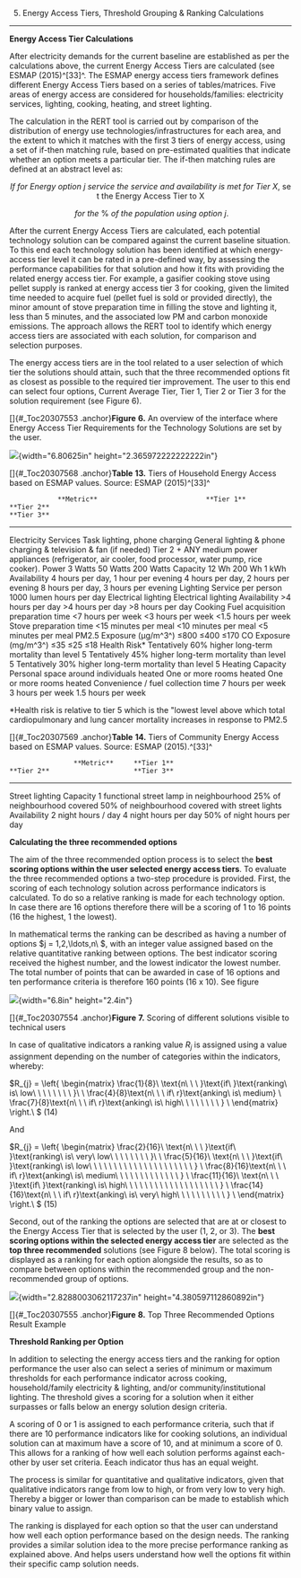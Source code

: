 5. Energy Access Tiers, Threshold Grouping & Ranking Calculations
-----------------------------------------------------------------

**Energy Access Tier Calculations**

After electricity demands for the current baseline are established as
per the calculations above, the current Energy Access Tiers are
calculated (see ESMAP (2015)^\[33\]^. The ESMAP energy access tiers
framework defines different Energy Access Tiers based on a series of
tables/matrices. Five areas of energy access are considered for
households/families: electricity services, lighting, cooking, heating,
and street lighting.

The calculation in the RERT tool is carried out by comparison of the
distribution of energy use technologies/infrastructures for each area,
and the extent to which it matches with the first 3 tiers of energy
access, using a set of if-then matching rule, based on pre-estimated
qualities that indicate whether an option meets a particular tier. The
if-then matching rules are defined at an abstract level as:

$$If\ for\ Energy\ option\ j\ service\ the\ service\ and\ availability\ is\ met\ for\ Tier\ X,\ \text{set\ the\ Energy\ Access\ Tier\ to\ X}$$

$$\ for\ the\ \%\ of\ the\ population\ using\ option\ j.$$

After the current Energy Access Tiers are calculated, each potential
technology solution can be compared against the current baseline
situation. To this end each technology solution has been identified at
which energy-access tier level it can be rated in a pre-defined way, by
assessing the performance capabilities for that solution and how it fits
with providing the related energy access tier. For example, a gasifier
cooking stove using pellet supply is ranked at energy access tier 3 for
cooking, given the limited time needed to acquire fuel (pellet fuel is
sold or provided directly), the minor amount of stove preparation time
in filling the stove and lighting it, less than 5 minutes, and the
associated low PM and carbon monoxide emissions. The approach allows the
RERT tool to identify which energy access tiers are associated with each
solution, for comparison and selection purposes.

The energy access tiers are in the tool related to a user selection of
which tier the solutions should attain, such that the three recommended
options fit as closest as possible to the required tier improvement. The
user to this end can select four options, Current Average Tier, Tier 1,
Tier 2 or Tier 3 for the solution requirement (see Figure 6).

[]{#_Toc20307553 .anchor}**Figure** **6.** An overview of the interface
where Energy Access Tier Requirements for the Technology Solutions are
set by the user.

![](.//media/image13.png){width="6.80625in"
height="2.365972222222222in"}

[]{#_Toc20307568 .anchor}**Table** **13.** Tiers of Household Energy
Access based on ESMAP values. Source: ESMAP (2015)^\[33\]^

                **Metric**                           **Tier 1**                                                **Tier 2**                                                         **Tier 3**
  ------------- ------------------------------------ --------------------------------------------------------- ------------------------------------------------------------------ -----------------------------------------------------------------------------------------------------------
  Electricity   Services                             Task lighting, phone charging                             General lighting & phone charging & television & fan (if needed)   Tier 2 + ANY medium power appliances (refrigerator, air cooler, food processor, water pump, rice cooker).
                Power                                3 Watts                                                   50 Watts                                                           200 Watts
                Capacity                             12 Wh                                                     200 Wh                                                             1 kWh
                Availability                         4 hours per day, 1 hour per evening                       4 hours per day, 2 hours per evening                               8 hours per day, 3 hours per evening
  Lighting      Service per person                   1000 lumen hours per day                                  Electrical lighting                                                Electrical lighting
                Availability                         \>4 hours per day                                         \>4 hours per day                                                  \>8 hours per day
  Cooking       Fuel acquisition preparation time    \<7 hours per week                                        \<3 hours per week                                                 \<1.5 hours per week
                Stove preparation time               \<15 minutes per meal                                     \<10 minutes per meal                                              \<5 minutes per meal
                PM2.5 Exposure (μg/m^3^)             ≤800                                                      ≤400                                                               ≤170
                CO Exposure (mg/m^3^)                ≤35                                                       ≤25                                                                ≤18
                Health Risk\*                        Tentatively 60% higher long-term mortality than level 5   Tentatively 45% higher long-term mortality than level 5            Tentatively 30% higher long-term mortality than level 5
  Heating       Capacity                             Personal space around individuals heated                  One or more rooms heated                                           One or more rooms heated
                Convenience / fuel collection time   7 hours per week                                          3 hours per week                                                   1.5 hours per week

\*Health risk is relative to tier 5 which is the "lowest level above
which total cardiopulmonary and lung cancer mortality increases in
response to PM2.5

[]{#_Toc20307569 .anchor}**Table** **14.** Tiers of Community Energy
Access based on ESMAP values. Source: ESMAP (2015).^\[33\]^

                    **Metric**     **Tier 1**                                  **Tier 2**                     **Tier 3**
  ----------------- -------------- ------------------------------------------- ------------------------------ -------------------------------------------------
  Street lighting   Capacity       1 functional street lamp in neighbourhood   25% of neighbourhood covered   50% of neighbourhood covered with street lights
                    Availability   2 night hours / day                         4 night hours per day          50% of night hours per day

**Calculating the three recommended options**

The aim of the three recommended option process is to select the **best
scoring options within the user selected energy access tiers**. To
evaluate the three recommended options a two-step procedure is provided.
First, the scoring of each technology solution across performance
indicators is calculated. To do so a relative ranking is made for each
technology option. In case there are 16 options therefore there will be
a scoring of 1 to 16 points (16 the highest, 1 the lowest).

In mathematical terms the ranking can be described as having a number of
options $j = 1,2,\ldots,n\ $, with an integer value assigned based on
the relative quantitative ranking between options. The best indicator
scoring received the highest number, and the lowest indicator the lowest
number. The total number of points that can be awarded in case of 16
options and ten performance criteria is therefore 160 points (16 x 10).
See figure

![](.//media/image14.png){width="6.8in" height="2.4in"}

[]{#_Toc20307554 .anchor}**Figure** **7.** Scoring of different
solutions visible to technical users

In case of qualitative indicators a ranking value $R_{j}$ is assigned
using a value assignment depending on the number of categories within
the indicators, whereby:

$R_{j} = \left\{ \begin{matrix}
\frac{1}{8}\ \text{n\ \ \ }\text{if\ }\text{ranking\ is\ low\ \ \ \ \ \ \ \ }\  \\
\frac{4}{8}\text{n\ \ \ if\ r}\text{anking\ is\ medium} \\
\frac{7}{8}\text{n\ \ \ if\ r}\text{anking\ is\ high\ \ \ \ \ \ \ \ } \\
\end{matrix} \right.\ $ (14)

And

$R_{j} = \left\{ \begin{matrix}
\frac{2}{16}\ \text{n\ \ \ }\text{if\ }\text{ranking\ is\ very\ low\ \ \ \ \ \ \ \ }\  \\
\frac{5}{16}\ \text{n\ \ \ }\text{if\ }\text{ranking\ is\ low\ \ \ \ \ \ \ \ \ \ \ \ \ \ \ \ \ \ \ \ \ } \\
\frac{8}{16}\text{n\ \ \ if\ r}\text{anking\ is\ medium\ \ \ \ \ \ \ \ \ \ \ \ \ } \\
\frac{11}{16}\ \text{n\ \ \ }\text{if\ }\text{ranking\ is\ high\ \ \ \ \ \ \ \ \ \ \ \ \ \ \ \ \ \ \ } \\
\frac{14}{16}\text{n\ \ \ if\ r}\text{anking\ is\ very\ high\ \ \ \ \ \ \ \ \ \ } \\
\end{matrix} \right.\ $ (15)

Second, out of the ranking the options are selected that are at or
closest to the Energy Access Tier that is selected by the user (1, 2, or
3). The **best scoring options within the selected energy access tier**
are selected as the **top three recommended** solutions (see Figure 8
below). The total scoring is displayed as a ranking for each option
alongside the results, so as to compare between options within the
recommended group and the non-recommended group of options.

![](.//media/image15.png){width="2.8288003062117237in"
height="4.380597112860892in"}

[]{#_Toc20307555 .anchor}**Figure** **8.** Top Three Recommended Options
Result Example

**Threshold Ranking per Option**

In addition to selecting the energy access tiers and the ranking for
option performance the user also can select a series of minimum or
maximum thresholds for each performance indicator across cooking,
household/family electricity & lighting, and/or community/institutional
lighting. The threshold gives a scoring for a solution when it either
surpasses or falls below an energy solution design criteria.

A scoring of 0 or 1 is assigned to each performance criteria, such that
if there are 10 performance indicators like for cooking solutions, an
individual solution can at maximum have a score of 10, and at minimum a
score of 0. This allows for a ranking of how well each solution performs
against each-other by user set criteria. Eeach indicator thus has an
equal weight.

The process is similar for quantitative and qualitative indicators,
given that qualitative indicators range from low to high, or from very
low to very high. Thereby a bigger or lower than comparison can be made
to establish which binary value to assign.

The ranking is displayed for each option so that the user can understand
how well each option performance based on the design needs. The ranking
provides a similar solution idea to the more precise performance ranking
as explained above. And helps users understand how well the options fit
within their specific camp solution needs.